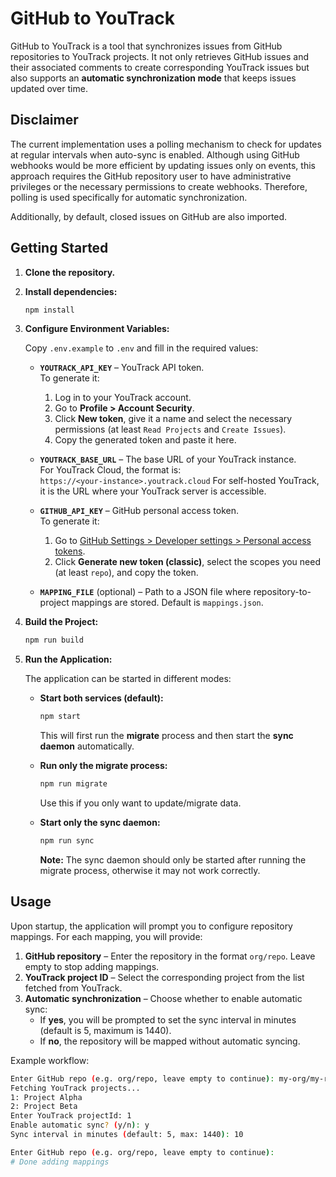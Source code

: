 # GitHub to YouTrack

GitHub to YouTrack is a tool that synchronizes issues from GitHub repositories to YouTrack projects. It not only retrieves GitHub issues and their associated comments to create corresponding YouTrack issues but also supports an **automatic synchronization mode** that keeps issues updated over time.

## Disclaimer

The current implementation uses a polling mechanism to check for updates at regular intervals when auto-sync is enabled. Although using GitHub webhooks would be more efficient by updating issues only on events, this approach requires the GitHub repository user to have administrative privileges or the necessary permissions to create webhooks. Therefore, polling is used specifically for automatic synchronization.

Additionally, by default, closed issues on GitHub are also imported.

## Getting Started

1. **Clone the repository.**

2. **Install dependencies:**

    ```sh
    npm install
    ```

3. **Configure Environment Variables:**

    Copy `.env.example` to `.env` and fill in the required values:

    - **`YOUTRACK_API_KEY`** – YouTrack API token.  
        To generate it:
        1. Log in to your YouTrack account.
        2. Go to **Profile > Account Security**.
        3. Click **New token**, give it a name and select the necessary permissions (at least `Read Projects` and `Create Issues`).
        4. Copy the generated token and paste it here.

    - **`YOUTRACK_BASE_URL`** – The base URL of your YouTrack instance.  
        For YouTrack Cloud, the format is:  
        `https://<your-instance>.youtrack.cloud`
        For self-hosted YouTrack, it is the URL where your YouTrack server is accessible.

    - **`GITHUB_API_KEY`** – GitHub personal access token.  
        To generate it:
        1. Go to [GitHub Settings > Developer settings > Personal access tokens](https://github.com/settings/tokens).
        2. Click **Generate new token (classic)**, select the scopes you need (at least `repo`), and copy the token.

    - **`MAPPING_FILE`** (optional) – Path to a JSON file where repository-to-project mappings are stored. Default is `mappings.json`.

4. **Build the Project:**

    ```sh
    npm run build
    ```

5. **Run the Application:**

    The application can be started in different modes:

    - **Start both services (default):**

        ```sh
        npm start
        ```

        This will first run the **migrate** process and then start the **sync daemon** automatically.

    - **Run only the migrate process:**

        ```sh
        npm run migrate
        ```

        Use this if you only want to update/migrate data.

    - **Start only the sync daemon:**

        ```sh
        npm run sync
        ```

        **Note:** The sync daemon should only be started after running the migrate process, otherwise it may not work correctly.

## Usage

Upon startup, the application will prompt you to configure repository mappings. For each mapping, you will provide:

1. **GitHub repository** – Enter the repository in the format `org/repo`. Leave empty to stop adding mappings.
2. **YouTrack project ID** – Select the corresponding project from the list fetched from YouTrack.
3. **Automatic synchronization** – Choose whether to enable automatic sync:
   - If **yes**, you will be prompted to set the sync interval in minutes (default is 5, maximum is 1440).
   - If **no**, the repository will be mapped without automatic syncing.

Example workflow:

```sh
Enter GitHub repo (e.g. org/repo, leave empty to continue): my-org/my-repo
Fetching YouTrack projects...
1: Project Alpha
2: Project Beta
Enter YouTrack projectId: 1
Enable automatic sync? (y/n): y
Sync interval in minutes (default: 5, max: 1440): 10

Enter GitHub repo (e.g. org/repo, leave empty to continue): 
# Done adding mappings
```
